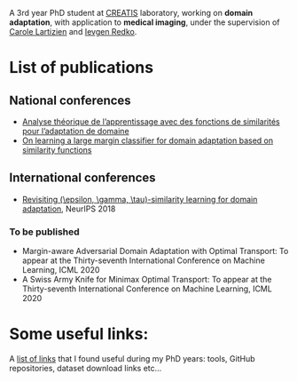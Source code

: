 A 3rd year PhD student at [CREATIS](https://www.creatis.insa-lyon.fr/site7/en) laboratory, working on **domain adaptation**, with application to **medical imaging**, under the supervision of [Carole Lartizien](https://www.creatis.insa-lyon.fr/~lartizien/) and [Ievgen Redko](https://ievred.github.io/).

# List of publications
## National conferences
* [Analyse théorique de l’apprentissage avec des fonctions de similarités pour l’adaptation de domaine](https://hal.archives-ouvertes.fr/hal-02063285)
* [On learning a large margin classifier for domain adaptation based on similarity functions
](https://hal.archives-ouvertes.fr/hal-02343988)
## International conferences
* [Revisiting (\epsilon, \gamma, \tau)-similarity learning for domain adaptation](https://papers.nips.cc/paper/7969-revisiting-epsilon-gamma-tau-similarity-learning-for-domain-adaptation), NeurIPS 2018
### To be published
* Margin-aware Adversarial Domain Adaptation with Optimal Transport: To appear at the Thirty-seventh International Conference on Machine Learning, ICML 2020
* A Swiss Army Knife for Minimax Optimal Transport: To appear at the Thirty-seventh International Conference on Machine Learning, ICML 2020



# Some useful links:
A [list of links](useful_links.md) that I found useful during my PhD years: tools, GitHub repositories, dataset download links etc...
